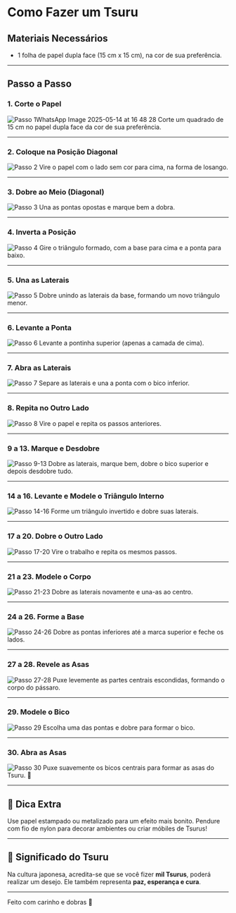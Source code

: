 # Como Fazer um Tsuru


##  Materiais Necessários

- 1 folha de papel dupla face (15 cm x 15 cm), na cor de sua preferência.

---
## Passo a Passo

### 1. Corte o Papel
![Passo 1![WhatsApp Image 2025-05-14 at 16 48 28](https://github.com/user-attachments/assets/a1fcca2f-fdbf-49b5-9e1a-c020477dd784)
]()
Corte um quadrado de 15 cm no papel dupla face da cor de sua preferência.

---

### 2. Coloque na Posição Diagonal
![Passo 2](imagens/passo02.jpg)
Vire o papel com o lado sem cor para cima, na forma de losango.

---

### 3. Dobre ao Meio (Diagonal)
![Passo 3](imagens/passo03.jpg)
Una as pontas opostas e marque bem a dobra.

---

### 4. Inverta a Posição
![Passo 4](imagens/passo04.jpg)
Gire o triângulo formado, com a base para cima e a ponta para baixo.

---

### 5. Una as Laterais
![Passo 5](imagens/passo05.jpg)
Dobre unindo as laterais da base, formando um novo triângulo menor.

---

### 6. Levante a Ponta
![Passo 6](imagens/passo06.jpg)
Levante a pontinha superior (apenas a camada de cima).

---

### 7. Abra as Laterais
![Passo 7](imagens/passo07.jpg)
Separe as laterais e una a ponta com o bico inferior.

---

### 8. Repita no Outro Lado
![Passo 8](imagens/passo08.jpg)
Vire o papel e repita os passos anteriores.

---

### 9 a 13. Marque e Desdobre
![Passo 9-13](imagens/passo09-13.jpg)
Dobre as laterais, marque bem, dobre o bico superior e depois desdobre tudo.

---

### 14 a 16. Levante e Modele o Triângulo Interno
![Passo 14-16](imagens/passo14-16.jpg)
Forme um triângulo invertido e dobre suas laterais.

---

### 17 a 20. Dobre o Outro Lado
![Passo 17-20](imagens/passo17-20.jpg)
Vire o trabalho e repita os mesmos passos.

---

### 21 a 23. Modele o Corpo
![Passo 21-23](imagens/passo21-23.jpg)
Dobre as laterais novamente e una-as ao centro.

---

### 24 a 26. Forme a Base
![Passo 24-26](imagens/passo24-26.jpg)
Dobre as pontas inferiores até a marca superior e feche os lados.

---

### 27 a 28. Revele as Asas
![Passo 27-28](imagens/passo27-28.jpg)
Puxe levemente as partes centrais escondidas, formando o corpo do pássaro.

---

### 29. Modele o Bico
![Passo 29](imagens/passo29.jpg)
Escolha uma das pontas e dobre para formar o bico.

---

### 30. Abra as Asas
![Passo 30](imagens/passo30.jpg)
Puxe suavemente os bicos centrais para formar as asas do Tsuru. 🎉

---

## 📸 Dica Extra

Use papel estampado ou metalizado para um efeito mais bonito. Pendure com fio de nylon para decorar ambientes ou criar móbiles de Tsurus!

---

## 🌸 Significado do Tsuru

Na cultura japonesa, acredita-se que se você fizer **mil Tsurus**, poderá realizar um desejo. Ele também representa **paz, esperança e cura**.

---

Feito com carinho e dobras 🍃
